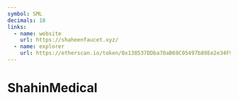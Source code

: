 ```yaml
---
symbol: SML
decimals: 18
links:
  - name: website
    url: https://shaheenfaucet.xyz/
  - name: explorer
    url: https://etherscan.io/token/0x138537DDba70aB69C05497b89Ee2e34F9201DCec
---
```


# ShahinMedical
